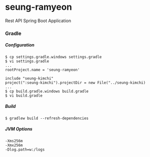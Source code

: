 # seung-ramyeon
Rest API Spring Boot Application

### Gradle

##### Configuration

```
$ cp settings.gradle.windows settings.gradle
$ vi settings.gradle
...
rootProject.name = 'seung-ramyeon'

include "seung-kimchi"
project(":seung-kimchi").projectDir = new File("../seung-kimchi)
...
$ cp build.gradle.windows build.gradle
$ vi build.gradle
```

##### Build

```
$ gradlew build --refresh-dependencies
```

##### JVM Options

```
-Xms256m
-Xmx256m
-Dlog.path=w:/logs
```
